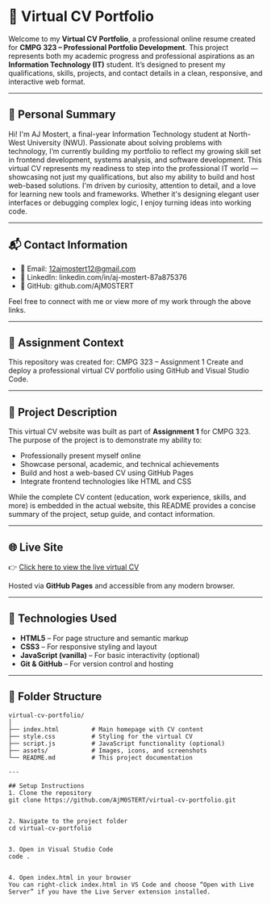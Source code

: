 # 💼 Virtual CV Portfolio

Welcome to my **Virtual CV Portfolio**, a professional online resume created for **CMPG 323 – Professional Portfolio Development**. This project represents both my academic progress and professional aspirations as an **Information Technology (IT)** student. It’s designed to present my qualifications, skills, projects, and contact details in a clean, responsive, and interactive web format.

---

## 👤 Personal Summary
Hi! I'm AJ Mostert, a final-year Information Technology student at North-West University (NWU). Passionate about solving problems with technology, I’m currently building my portfolio to reflect my growing skill set in frontend development, systems analysis, and software development. This virtual CV represents my readiness to step into the professional IT world — showcasing not just my qualifications, but also my ability to build and host web-based solutions.
I'm driven by curiosity, attention to detail, and a love for learning new tools and frameworks. Whether it's designing elegant user interfaces or debugging complex logic, I enjoy turning ideas into working code.

---

## 📬 Contact Information
- 📧 Email: 12ajmostert12@gmail.com
- 🔗 LinkedIn: linkedin.com/in/aj-mostert-87a875376
- 🐙 GitHub: github.com/AjM0STERT

Feel free to connect with me or view more of my work through the above links.

---

## 📌 Assignment Context
This repository was created for:
CMPG 323 – Assignment 1
Create and deploy a professional virtual CV portfolio using GitHub and Visual Studio Code.

---

## 📄 Project Description

This virtual CV website was built as part of **Assignment 1** for CMPG 323. The purpose of the project is to demonstrate my ability to:

- Professionally present myself online
- Showcase personal, academic, and technical achievements
- Build and host a web-based CV using GitHub Pages
- Integrate frontend technologies like HTML and CSS

While the complete CV content (education, work experience, skills, and more) is embedded in the actual website, this README provides a concise summary of the project, setup guide, and contact information.

---

## 🌐 Live Site

👉 [Click here to view the live virtual CV](https://ajm0stert.github.io/virtual-cv-portfolio/)

Hosted via **GitHub Pages** and accessible from any modern browser.

---

## 🧰 Technologies Used

- **HTML5** – For page structure and semantic markup  
- **CSS3** – For responsive styling and layout  
- **JavaScript (vanilla)** – For basic interactivity (optional)
- **Git & GitHub** – For version control and hosting

---

## 📁 Folder Structure

```plaintext
virtual-cv-portfolio/
│
├── index.html         # Main homepage with CV content
├── style.css          # Styling for the virtual CV
├── script.js          # JavaScript functionality (optional)
├── assets/            # Images, icons, and screenshots
└── README.md          # This project documentation

---

## Setup Instructions
1. Clone the repository
git clone https://github.com/AjM0STERT/virtual-cv-portfolio.git


2. Navigate to the project folder
cd virtual-cv-portfolio


3. Open in Visual Studio Code
code .


4. Open index.html in your browser
You can right-click index.html in VS Code and choose “Open with Live Server” if you have the Live Server extension installed.